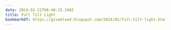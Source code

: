 ```yaml
---
date: 2024-02-21T08:40:23.240Z
title: Full Tilt Light
bookmarkOf: https://givemlead.blogspot.com/2024/02/full-tilt-light.html?m=1
---
```

